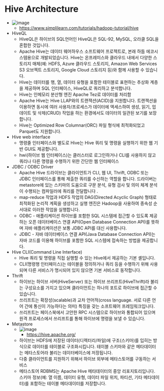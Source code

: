 # Hive Architecture
- ![image](https://user-images.githubusercontent.com/47103479/217844082-f04a2a6d-0e8b-4b12-ad19-5f75b64831d0.png)
  - https://www.simplilearn.com/tutorials/hadoop-tutorial/hive
- HiveQL
  - HiveQL은 하이브의 SQL언어인 HiveQL은 SQL-92, MySQL, 오라클 SQL을 혼합한 것입니다.
  - Apache Hive는 데이터 웨어하우스 소프트웨어 프로젝트로, 본래 하둡 에코시스템용으로 개발되었습니다. Hive는 온프레미스와 클라우드 내에서 다양한 스토리지 매체(예: HDFS, Azure 클라우드 스토리지, Amazon Web Services S3 오브젝트 스토리지, Google Cloud 스토리지 등)와 함께 사용할 수 있습니다. 
  - Hive는 데이터를 행, 열, 데이터 유형을 포함한 테이블로 표현하는 추상화 계층을 제공하며 SQL 인터페이스, HiveQL로 쿼리하고 분석합니다. 
  - Hive는 인메모리 분산형 엔진 Apache Tez로 데이터를 처리함
  - Apache Hive는 Hive LLAP와의 트랜잭션(ACID)을 지원합니다. 트랜잭션을 이용하면 동시에 여러 사용자/프로세스가 데이터에 액세스하여 생성, 읽기, 업데이트 및 삭제(CRUD) 작업을 하는 환경에서도 데이터의 일관된 보기를 보장합니다.
  - Hive는 Optimized Row Columnar(ORC) 파일 형식에 최적화되었고 Parquet도 지원합니다.
- Hive web interface
  - 명령줄 인터페이스와 별도로 Hive는 Hive 쿼리 및 명령을 실행하기 위한 웹 기반 GUI도 제공합니다.
  - hwi(하이브 웹 인터페이스)는 클러스터로 로그인하거나 CLI를 사용하지 않고 쿼리나 다른 명령을 수행하기 위한 간단한 웹 인터페이스
- JDBC / ODBC Driver
  - Apache Hive 드라이브는 클라이언트가 CLI, 웹 UI, Thrift, ODBC 또는 JDBC 인터페이스를 통해 제출한 쿼리를 수신하는 역할을 합니다. 드라이버는 metastore에 있는 스키마의 도움으로 구문 분석, 유형 검사 및 의미 체계 분석이 수행되는 컴파일러에 쿼리를 전달합니다 . 
  - map-reduce 작업과 HDFS 작업의 DAG(Directed Acyclic Graph) 형태로 최적화된 논리적 계획을 생성하고 실행 엔진은 Hadoop을 사용하여 종속성 순서대로 이러한 작업을 실행합니다.
  - ODBC - 애플리케이션 하이브를 포함한 SQL 시스템에 접근할 수 있도록 제공하는 오픈 데이터베이스 연결 API(Open Database Connection API)를 뜻하며 자바 애플리케이션은 보통 JDBC API를 대신 사용합니다.
  - JDBC - 자바 데이터베이스 연결 API(Java Database Connection API)는 자바 코드를 이용해 하이브를 포함한 SQL 시스템에 접속하는 방법을 제공합니다.
- Hive CLI(Command Line Interface)
  - Hive 쿼리 및 명령을 직접 실행할 수 있는 Hive에서 제공하는 기본 셸입니다.
  - CLI(명령행 인터페이스)는 테이블을 정의하거나 쿼리 등을 수행하기 위해 사용되며 다른 서비스가 명시되어 있지 않으면 기본 서비스로 동작합니다.
- Thrift 
  - 하이브는 하이브 서버(HiveServer) 또는 하이브 쓰리프트(HiveThrift)라 불리는 구성요소를 가지고 있으며 클라이언트는 하나의 포트로 하이브에 접근할 수 있습니다.
  - 쓰리프트는 확장성(scalable)과 교차 언어적(cross language. 서로 다른 언어 간에 통신이 가능하다는 의미) 특징을 갖는 소프트웨어 프레임워크입니다.
  - 쓰리프트는 페이스북에서 고안한 RPC 시스템으로 하이브와 통합되어 있으며 원격 프로세스에서 쓰리프트를 통해 하이브에 명령을 보낼 수 있습니다.
- Metastore
  - ![image](https://user-images.githubusercontent.com/47103479/217844466-9ef45e3a-f633-4797-b70a-72eea5b827d5.png)
    - https://hive.apache.org/
  - 하이브는 HDFS에 저장된 데이터(디렉터리/파일)에 구조(스키마)를 입히는 방식으로 데이터를 테이블로 구조화시킵니다. 테이블 스키마와 같은 메타데이터는 메타스토어라 불리는 데이터베이스에 저장됩니다. 
  - 다중 클라이언트를 지원하기 위해서 하이브 외부에 메타스토어를 구동하는 서비스
  - 메타스토어 RDBMS는 Apache Hive 메타데이터의 중앙 리포지토리입니다. 스키마 정보(예: 열 이름, 데이터 유형, 데이터 파일 위치, 파티션, 기타 메타데이터)를 포함하는 테이블 메타데이터를 저장합니다. 
